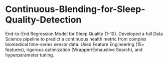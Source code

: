 # Continuous-Blending-for-Sleep-Quality-Detection
End-to-End Regression Model for Sleep Quality (1-10). Developed a full Data Science pipeline to predict a continuous health metric from complex biomedical time-series sensor data. Used Feature Engineering ($15+$ features), rigorous optimization (Wrapper/Exhaustive Search), and hyperparameter tuning.
